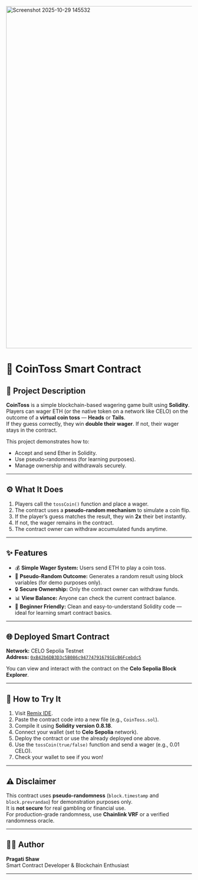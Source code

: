 <img width="1811" height="927" alt="Screenshot 2025-10-29 145532" src="https://github.com/user-attachments/assets/e8cbaa2a-a3c9-4a53-bb81-c493d6281acc" />

# 🎯 CoinToss Smart Contract
## 📖 Project Description
**CoinToss** is a simple blockchain-based wagering game built using **Solidity**.  
Players can wager ETH (or the native token on a network like CELO) on the outcome of a **virtual coin toss** — **Heads** or **Tails**.  
If they guess correctly, they win **double their wager**. If not, their wager stays in the contract.

This project demonstrates how to:
- Accept and send Ether in Solidity.
- Use pseudo-randomness (for learning purposes).
- Manage ownership and withdrawals securely.

---

## ⚙️ What It Does
1. Players call the `tossCoin()` function and place a wager.
2. The contract uses a **pseudo-random mechanism** to simulate a coin flip.
3. If the player’s guess matches the result, they win **2x** their bet instantly.
4. If not, the wager remains in the contract.
5. The contract owner can withdraw accumulated funds anytime.

---

## ✨ Features
- 💰 **Simple Wager System:** Users send ETH to play a coin toss.
- 🎲 **Pseudo-Random Outcome:** Generates a random result using block variables (for demo purposes only).
- 🔒 **Secure Ownership:** Only the contract owner can withdraw funds.
- 📊 **View Balance:** Anyone can check the current contract balance.
- 🧱 **Beginner Friendly:** Clean and easy-to-understand Solidity code — ideal for learning smart contract basics.

---

## 🌐 Deployed Smart Contract
**Network:** CELO Sepolia Testnet  
**Address:** [`0xB42b6DB3D3c5B086c947747916791EcB6Fcebdc5`](https://celo-sepolia.blockscout.com/address/0xB42b6DB3D3c5B086c947747916791EcB6Fcebdc5)

You can view and interact with the contract on the **Celo Sepolia Block Explorer**.

---

## 🚀 How to Try It
1. Visit [Remix IDE](https://remix.ethereum.org/).
2. Paste the contract code into a new file (e.g., `CoinToss.sol`).
3. Compile it using **Solidity version 0.8.18**.
4. Connect your wallet (set to **Celo Sepolia** network).
5. Deploy the contract or use the already deployed one above.
6. Use the `tossCoin(true/false)` function and send a wager (e.g., 0.01 CELO).
7. Check your wallet to see if you won!

---

## ⚠️ Disclaimer
This contract uses **pseudo-randomness** (`block.timestamp` and `block.prevrandao`) for demonstration purposes only.  
It is **not secure** for real gambling or financial use.  
For production-grade randomness, use **Chainlink VRF** or a verified randomness oracle.

---

## 🧑‍💻 Author
**Pragati Shaw**  
Smart Contract Developer & Blockchain Enthusiast  

---

